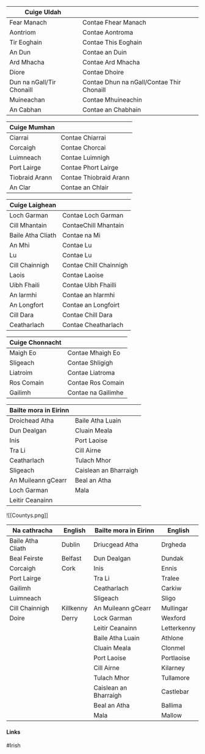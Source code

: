 | Cuige Uldah               |                                           |
| ------------------------- | ----------------------------------------- |
| Fear Manach               | Contae Fhear Manach                       |
| Aontriom                  | Contae Aontroma                           |
| Tir Eoghain               | Contae This Eoghain                       |
| An Dun                    | Contae an Duin                            |
| Ard Mhacha                | Contae Ard Mhacha                         |
| Diore                     | Contae Dhoire                             |
| Dun na nGall/Tir Chonaill | Contae Dhun na nGall/Contae Thir Chonaill |
| Muineachan                | Contae Mhuineachin                        |
| An Cabhan                 | Contae an Chabhain                        |

| Cuige Mumhan   |                        |
| -------------- | ---------------------- |
| Ciarrai        | Contae Chiarrai        |
| Corcaigh       | Contae Chorcai         |
| Luimneach      | Contae Luimnigh        |
| Port Lairge    | Contae Phort Lairge    |
| Tiobraid Arann | Contae Thiobraid Arann |
| An Clar        | Contae an Chlair       |

| Cuige Laighean    |                        |
| ----------------- | ---------------------- |
| Loch Garman       | Contae Loch Garman     |
| Cill Mhantain     | ContaeChill Mhantain   |
| Baile Atha Cliath | Contae na Mi           |
| An Mhi            | Contae Lu              |
| Lu                | Contae Lu              |
| Cill Chainnigh    | Contae Chill Chainnigh |
| Laois             | Contae Laoise          |
| Uibh Fhaili       | Contae Uibh Fhailli    |
| An larmhi         | Contae an hlarmhi      |
| An Longfort       | Contae an Longfoirt    |
| Cill Dara         | Contae Chill Dara      |
| Ceatharlach       | Contae Cheatharlach    |

| Cuige Chonnacht |                    |
| --------------- | ------------------ |
| Maigh Eo        | Contae Mhaigh Eo   |
| Sligeach        | Contae Shligigh    |
| Liatroim        | Contae Liatroma    |
| Ros Comain      | Contae Ros Comain  |
| Gailimh         | Contae na Gailimhe |

| Bailte mora in Eirinn |                       |
| --------------------- | --------------------- |
| Droichead Atha        | Baile Atha Luain      |
| Dun Dealgan           | Cluain Meala          |
| Inis                  | Port Laoise           |
| Tra Li                | Cill Airne            |
| Ceatharlach           | Tulach Mhor           |
| Sligeach              | Caislean an Bharraigh |
| An Muileann gCearr    | Beal an Atha          |
| Loch Garman           | Mala                  |
| Leitir Ceanainn       |                       |


![[Countys.png]]

| Na cathracha      | English   | Bailte mora in Eirinn | English     |
| ----------------- | --------- | --------------------- | ----------- |
| Baile Atha Cliath | Dublin    | Driucgead Atha        | Drgheda     |
| Beal Feirste      | Belfast   | Dun Dealgan           | Dundak      |
| Corcaigh          | Cork      | Inis                  | Ennis       |
| Port Lairge       |           | Tra Li                | Tralee      |
| Gailimh           |           | Ceatharlach           | Carkiw      |
| Luimneach         |           | Sligeach              | Sligo       |
| Cill Chainnigh    | Killkenny | An Muileann gCearr    | Mullingar   |
| Doire             | Derry     | Lock Garman           | Wexford     |
|                   |           | Leitir Ceanainn       | Letterkenny |
|                   |           | Baile Atha Luain      | Athlone     |
|                   |           | Cluain Meala          | Clonmel     |
|                   |           | Port Laoise           | Portlaoise  |
|                   |           | Cill Airne            | Kilarney    |
|                   |           | Tulach Mhor           | Tullamore   |
|                   |           | Caislean an Bharraigh | Castlebar   |
|                   |           | Beal an Atha          | Ballima     |
|                   |           | Mala                  | Mallow      |


#### Links
#Irish